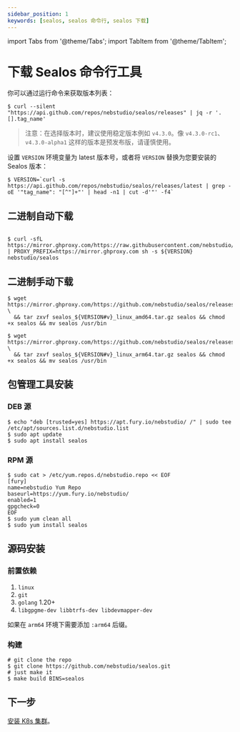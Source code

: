 ```yaml
---
sidebar_position: 1
keywords: [sealos, sealos 命令行, sealos 下载]
---
```


import Tabs from '@theme/Tabs';
import TabItem from '@theme/TabItem';

# 下载 Sealos 命令行工具

你可以通过运行命令来获取版本列表：

```shell
$ curl --silent "https://api.github.com/repos/nebstudio/sealos/releases" | jq -r '.[].tag_name'
```

> 注意：在选择版本时，建议使用稳定版本例如 `v4.3.0`。像 `v4.3.0-rc1`、`v4.3.0-alpha1` 这样的版本是预发布版，请谨慎使用。

设置 `VERSION` 环境变量为 latest 版本号，或者将 `VERSION` 替换为您要安装的 Sealos 版本：

```shell
$ VERSION=`curl -s https://api.github.com/repos/nebstudio/sealos/releases/latest | grep -oE '"tag_name": "[^"]+"' | head -n1 | cut -d'"' -f4`
```

## 二进制自动下载

```shell

$ curl -sfL https://mirror.ghproxy.com/https://raw.githubusercontent.com/nebstudio/sealos/main/scripts/install.sh | PROXY_PREFIX=https://mirror.ghproxy.com sh -s ${VERSION} nebstudio/sealos

```

## 二进制手动下载

<Tabs groupId="arch">
  <TabItem value="amd64" label="amd64" default>

```shell
$ wget https://mirror.ghproxy.com/https://github.com/nebstudio/sealos/releases/download/${VERSION}/sealos_${VERSION#v}_linux_amd64.tar.gz \
  && tar zxvf sealos_${VERSION#v}_linux_amd64.tar.gz sealos && chmod +x sealos && mv sealos /usr/bin
```

  </TabItem>
  <TabItem value="arm64" label="arm64">

```shell
$ wget https://mirror.ghproxy.com/https://github.com/nebstudio/sealos/releases/download/${VERSION}/sealos_${VERSION#v}_linux_arm64.tar.gz \
  && tar zxvf sealos_${VERSION#v}_linux_arm64.tar.gz sealos && chmod +x sealos && mv sealos /usr/bin
```

  </TabItem>
</Tabs>

## 包管理工具安装

### DEB 源

```shell
$ echo "deb [trusted=yes] https://apt.fury.io/nebstudio/ /" | sudo tee /etc/apt/sources.list.d/nebstudio.list
$ sudo apt update
$ sudo apt install sealos
```

### RPM 源

```shell
$ sudo cat > /etc/yum.repos.d/nebstudio.repo << EOF
[fury]
name=nebstudio Yum Repo
baseurl=https://yum.fury.io/nebstudio/
enabled=1
gpgcheck=0
EOF
$ sudo yum clean all
$ sudo yum install sealos
```

## 源码安装

### 前置依赖
1. `linux`
2. `git`
3. `golang` 1.20+
4. `libgpgme-dev libbtrfs-dev libdevmapper-dev`

如果在 `arm64` 环境下需要添加 `:arm64` 后缀。

### 构建

```shell
# git clone the repo
$ git clone https://github.com/nebstudio/sealos.git
# just make it
$ make build BINS=sealos
```

## 下一步

[安装 K8s 集群](/self-hosting/lifecycle-management/quick-start/deploy-kubernetes.md)。

